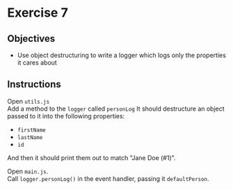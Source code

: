 # Exercise 7

## Objectives
* Use object destructuring to write a logger which logs only the properties it
cares about

## Instructions

Open `utils.js`  
Add a method to the `logger` called `personLog`
It should destructure an object passed to it into the following properties:
* `firstName`
* `lastName`
* `id`  

And then it should print them out to match "Jane Doe (#1)".

Open `main.js`.  
Call `logger.personLog()` in the event handler, passing it `defaultPerson`.
